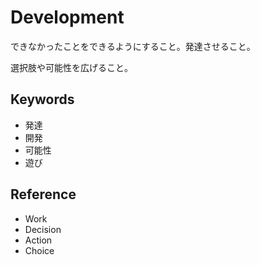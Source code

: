 # Development

できなかったことをできるようにすること。発達させること。

選択肢や可能性を広げること。

## Keywords

- 発達
- 開発
- 可能性
- 遊び

## Reference

- Work
- Decision
- Action
- Choice
